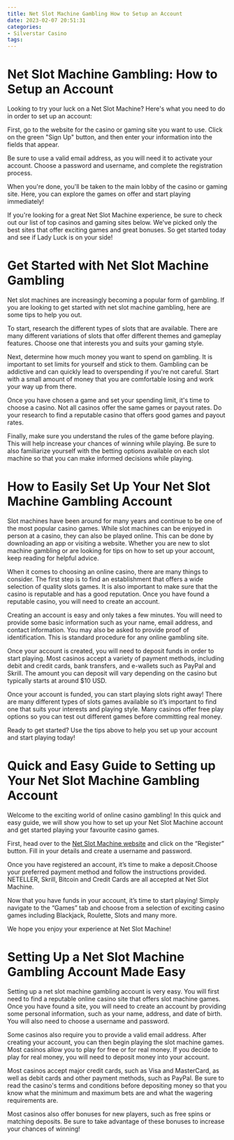 ```yaml
---
title: Net Slot Machine Gambling How to Setup an Account 
date: 2023-02-07 20:51:31
categories:
- Silverstar Casino
tags:
---
```



# Net Slot Machine Gambling: How to Setup an Account 

Looking to try your luck on a Net Slot Machine? Here's what you need to do in order to set up an account:

First, go to the website for the casino or gaming site you want to use. Click on the green "Sign Up" button, and then enter your information into the fields that appear.

Be sure to use a valid email address, as you will need it to activate your account. Choose a password and username, and complete the registration process.

When you're done, you'll be taken to the main lobby of the casino or gaming site. Here, you can explore the games on offer and start playing immediately!

If you're looking for a great Net Slot Machine experience, be sure to check out our list of top casinos and gaming sites below. We've picked only the best sites that offer exciting games and great bonuses. So get started today and see if Lady Luck is on your side!

# Get Started with Net Slot Machine Gambling 

Net slot machines are increasingly becoming a popular form of gambling. If you are looking to get started with net slot machine gambling, here are some tips to help you out.

To start, research the different types of slots that are available. There are many different variations of slots that offer different themes and gameplay features. Choose one that interests you and suits your gaming style.

Next, determine how much money you want to spend on gambling. It is important to set limits for yourself and stick to them. Gambling can be addictive and can quickly lead to overspending if you're not careful. Start with a small amount of money that you are comfortable losing and work your way up from there.

Once you have chosen a game and set your spending limit, it's time to choose a casino. Not all casinos offer the same games or payout rates. Do your research to find a reputable casino that offers good games and payout rates.

Finally, make sure you understand the rules of the game before playing. This will help increase your chances of winning while playing. Be sure to also familiarize yourself with the betting options available on each slot machine so that you can make informed decisions while playing.

# How to Easily Set Up Your Net Slot Machine Gambling Account 

Slot machines have been around for many years and continue to be one of the most popular casino games. While slot machines can be enjoyed in person at a casino, they can also be played online. This can be done by downloading an app or visiting a website. Whether you are new to slot machine gambling or are looking for tips on how to set up your account, keep reading for helpful advice.

When it comes to choosing an online casino, there are many things to consider. The first step is to find an establishment that offers a wide selection of quality slots games. It is also important to make sure that the casino is reputable and has a good reputation. Once you have found a reputable casino, you will need to create an account.

Creating an account is easy and only takes a few minutes. You will need to provide some basic information such as your name, email address, and contact information. You may also be asked to provide proof of identification. This is standard procedure for any online gambling site.

Once your account is created, you will need to deposit funds in order to start playing. Most casinos accept a variety of payment methods, including debit and credit cards, bank transfers, and e-wallets such as PayPal and Skrill. The amount you can deposit will vary depending on the casino but typically starts at around $10 USD.

Once your account is funded, you can start playing slots right away! There are many different types of slots games available so it’s important to find one that suits your interests and playing style. Many casinos offer free play options so you can test out different games before committing real money.

Ready to get started? Use the tips above to help you set up your account and start playing today!

# Quick and Easy Guide to Setting up Your Net Slot Machine Gambling Account 

Welcome to the exciting world of online casino gambling! In this quick and easy guide, we will show you how to set up your Net Slot Machine account and get started playing your favourite casino games.

First, head over to the [Net Slot Machine website](https://www.netslotmachine.com/) and click on the “Register” button. Fill in your details and create a username and password.

Once you have registered an account, it’s time to make a deposit.Choose your preferred payment method and follow the instructions provided. NETELLER, Skrill, Bitcoin and Credit Cards are all accepted at Net Slot Machine.

Now that you have funds in your account, it’s time to start playing! Simply navigate to the “Games” tab and choose from a selection of exciting casino games including Blackjack, Roulette, Slots and many more.

We hope you enjoy your experience at Net Slot Machine!

# Setting Up a Net Slot Machine Gambling Account Made Easy

Setting up a net slot machine gambling account is very easy. You will first need to find a reputable online casino site that offers slot machine games. Once you have found a site, you will need to create an account by providing some personal information, such as your name, address, and date of birth. You will also need to choose a username and password.

Some casinos also require you to provide a valid email address. After creating your account, you can then begin playing the slot machine games. Most casinos allow you to play for free or for real money. If you decide to play for real money, you will need to deposit money into your account.

Most casinos accept major credit cards, such as Visa and MasterCard, as well as debit cards and other payment methods, such as PayPal. Be sure to read the casino's terms and conditions before depositing money so that you know what the minimum and maximum bets are and what the wagering requirements are.

Most casinos also offer bonuses for new players, such as free spins or matching deposits. Be sure to take advantage of these bonuses to increase your chances of winning!